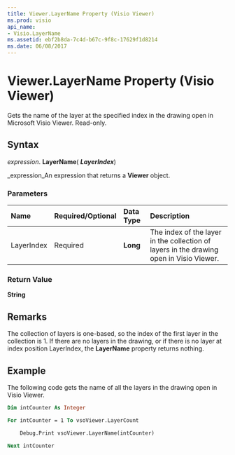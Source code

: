 ```yaml
---
title: Viewer.LayerName Property (Visio Viewer)
ms.prod: visio
api_name:
- Visio.LayerName
ms.assetid: ebf2b8da-7c4d-b67c-9f8c-17629f1d8214
ms.date: 06/08/2017
---
```



# Viewer.LayerName Property (Visio Viewer)

Gets the name of the layer at the specified index in the drawing open in Microsoft Visio Viewer. Read-only.


## Syntax

 _expression_. **LayerName**( **_LayerIndex_**)

 _expression_An expression that returns a  **Viewer** object.


### Parameters



|**Name**|**Required/Optional**|**Data Type**|**Description**|
|:-----|:-----|:-----|:-----|
|LayerIndex|Required| **Long**|The index of the layer in the collection of layers in the drawing open in Visio Viewer.|

### Return Value

 **String**


## Remarks

The collection of layers is one-based, so the index of the first layer in the collection is 1. If there are no layers in the drawing, or if there is no layer at index position LayerIndex, the  **LayerName** property returns nothing.


## Example

The following code gets the name of all the layers in the drawing open in Visio Viewer.


```vb
Dim intCounter As Integer

For intCounter = 1 To vsoViewer.LayerCount

    Debug.Print vsoViewer.LayerName(intCounter)

Next intCounter
```


